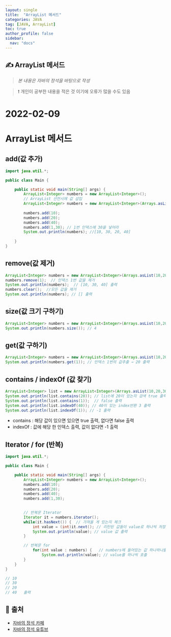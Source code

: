 ```yaml
---
layout: single
title:  "ArrayList 메서드"
categories: JAVA 
tag: [JAVA, ArrayList]
toc: true
author_profile: false
sidebar:
  nav: "docs"
---
```


## ✍ ArrayList 메서드

<!--Quote-->
> *본 내용은 자바의 정석을 바탕으로 작성*  

> ❗ 개인이 공부한 내용을 적은 것 이기에 오류가 많을 수도 있음


# 2022-02-09

# ArrayList 메서드

## add(값 추가)

```java
import java.util.*;

public class Main {

	public static void main(String[] args) {
		ArrayList<Integer> numbers = new ArrayList<Integer>();
		// ArrayList 선언시에 값 삽입
		ArrayList<Integer> numbers = new ArrayList<Integer>(Arrays.asList(10,20,40)); 
		
		numbers.add(10);
		numbers.add(20);
		numbers.add(40);
		numbers.add(1,30); // 1번 인덱스에 30을 넣어라 
		System.out.println(numbers); //[10, 30, 20, 40]
	
	}
}
```

## remove(값 제거)

```java
ArrayList<Integer> numbers = new ArrayList<Integer>(Arrays.asList(10,20,30,40));
numbers.remove(1);  // 인덱스 1번 값을 제거 
System.out.println(numbers);  // [10, 30, 40] 출력 
numbers.clear();  //모든 값을 제거
System.out.println(numbers); // [] 출력
```

## size(값 크기 구하기)

```java
ArrayList<Integer> numbers = new ArrayList<Integer>(Arrays.asList(10,20,30,40));
System.out.println(numbers.size()); // 4
```

## get(값 구하기)

```java
ArrayList<Integer> numbers = new ArrayList<Integer>(Arrays.asList(10,20,30,40));
System.out.println(numbers.get(1)); // 인덱스 1번의 값추출 → 20 출력
```

## contains / indexOf (값 찾기)

```java
ArrayList<Integer> list = new ArrayList<Integer>(Arrays.asList(10,20,30,40));
System.out.println(list.contains(20)); // list에 20이 있는지 검색 true 출력
System.out.println(list.contains(1));  // false 출력  
System.out.println(list.indexOf(40)); // 40이 있는 index반환 3 출력
System.out.println(list.indexOf(1)); // -1 출력
```

- contains : 해당 값이 있으면 있으면 true 출력,  없다면 false 출력
- indexOf :  값에 해당 한 인덱스 출력, 값이 없다면 -1 출력

## Iterator / for (반복)

```java
import java.util.*;

public class Main {

	public static void main(String[] args) {
		ArrayList<Integer> numbers = new ArrayList<Integer>();
		numbers.add(10);
		numbers.add(20);
		numbers.add(40);
		numbers.add(1,30);
		

		// 반복문 Iterator 
		Iterator it = numbers.iterator();
		while(it.hasNext()) {  // 가져올 게 있는지 체크 
			int value = (int)it.next(); // 리턴된 값들이 value로 하나씩 저장
			System.out.println(value); // value 값 출력 
		} 

		// 반복문 for 
			for(int value : numbers) {   // numbers에 들어있는 값 하나하나를 value에 담는다
				System.out.println(value); // value를 하나씩 호출 
		}
	}
}

// 10
// 30
// 20
// 40   출력 
```

## 📑 출처 

 - [자바의 정석 카페](https://cafe.naver.com/javachobostudy) 
 - [자바의 정석 유튜브](https://www.youtube.com/user/MasterNKS)